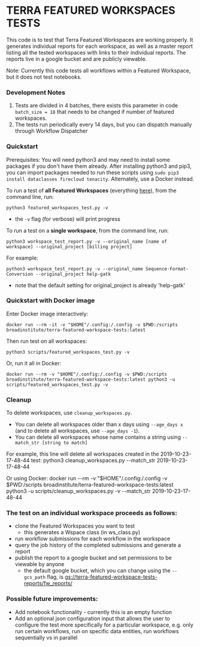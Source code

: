 # TERRA FEATURED WORKSPACES TESTS
This code is to test that Terra Featured Workspaces are working properly. It generates individual reports for each workspace, as well as a master report listing all the tested workspaces with links to their individual reports. The reports live in a google bucket and are publicly viewable.

Note: Currently this code tests all workflows within a Featured Workspace, but it does not test notebooks.

### Development Notes

1. Tests are divided in 4 batches, there exists this parameter in code `batch_size = 18` that needs to be changed if number of featured workspaces. 
2. The tests run periodically every 14 days, but you can dispatch manually through Workflow Dispatcher

### Quickstart
Prerequisites: You will need python3 and may need to install some packages if you don't have them already. After installing python3 and pip3, you can import packages needed to run these scripts using `sudo pip3 install dataclasses firecloud tenacity`. Alternately, use a Docker instead.


To run a test of **all Featured Workspaces** (everything [here](https://app.terra.bio/#library/showcase)), from the command line, run:

    python3 featured_workspaces_test.py -v
- the `-v` flag (for verbose) will print progress

To run a test on a **single workspace**, from the command line, run:

    python3 workspace_test_report.py -v --original_name [name of workspace] --original_project [billing project]

For example:

    python3 workspace_test_report.py -v --original_name Sequence-Format-Conversion --original_project help-gatk
- note that the default setting for original_project is already 'help-gatk'

### Quickstart with Docker image
Enter Docker image interactively:

    docker run --rm -it -v "$HOME"/.config:/.config -v $PWD:/scripts broadinstitute/terra-featured-workspace-tests:latest

Then run test on all workspaces:

    python3 scripts/featured_workspaces_test.py -v


Or, run it all in Docker:

    docker run --rm -v "$HOME"/.config:/.config -v $PWD:/scripts broadinstitute/terra-featured-workspace-tests:latest python3 -u scripts/featured_workspaces_test.py -v

### Cleanup
To delete workspaces, use `cleanup_workspaces.py`. 
- You can delete all workspaces older than x days using `--age_days x` 
(and to delete all workspaces, use `--age_days -1`). 
- You can delete all workspaces whose name contains a string using `--match_str [string to match]`

For example, this line will delete all workspaces created in the 2019-10-23-17-48-44 test:
    python3 cleanup_workspaces.py --match_str 2019-10-23-17-48-44


Or using Docker:
    docker run --rm -v "$HOME"/.config:/.config -v $PWD:/scripts broadinstitute/terra-featured-workspace-tests:latest python3 -u scripts/cleanup_workspaces.py -v --match_str 2019-10-23-17-48-44


### The test on an individual workspace proceeds as follows:
- clone the Featured Workspaces you want to test
    - this generates a Wspace class (in ws_class.py)
- run workflow submissions for each workflow in the workspace
- query the job history of the completed submissions and generate a report
- publish the report to a google bucket and set permissions to be viewable by anyone
    - the default google bucket, which you can change using the `--gcs_path` flag, is [gs://terra-featured-workspace-tests-reports/fw_reports/](https://console.cloud.google.com/storage/browser/terra-featured-workspace-tests-reports/fw_reports/)



### Possible future improvements:
- Add notebook functionality - currently this is an empty function
- Add an optional json configuration input that allows the user to configure the test more specifically for a particular workspace, e.g. only run certain workflows, run on specific data entities, run workflows sequentially vs in parallel
